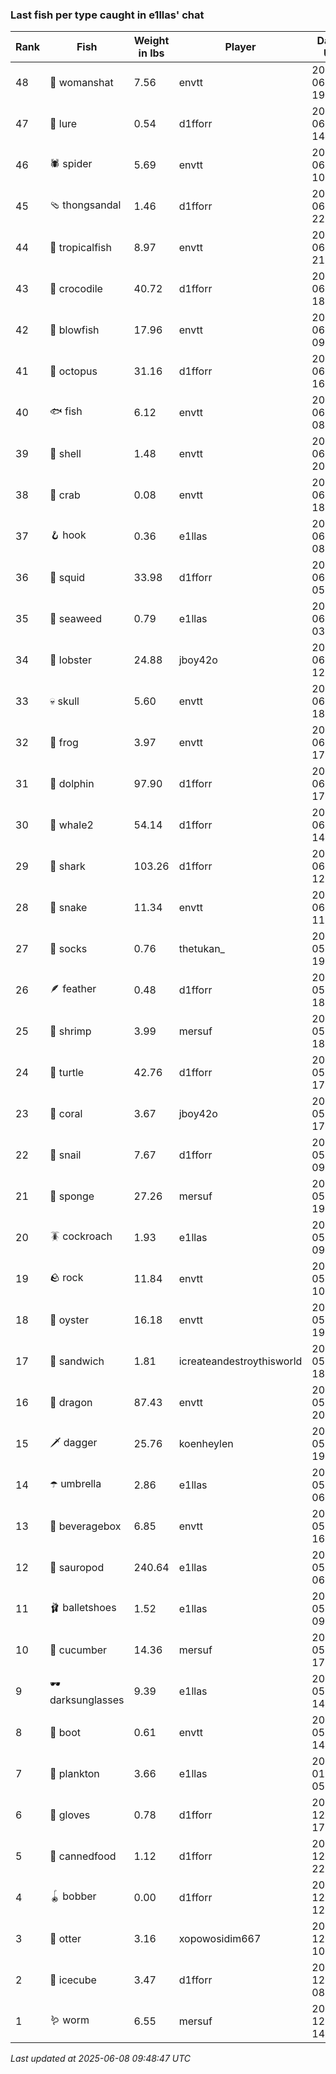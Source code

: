 ### Last fish per type caught in e1llas' chat
| Rank | Fish | Weight in lbs | Player | Date in UTC |
|------|--------|-----------|---------|------|
| 48  | 👒 womanshat | 7.56 | envtt | 2025-06-07 19:30:11 |
| 47  | 🎏 lure | 0.54 | d1fforr | 2025-06-07 14:09:36 |
| 46  | 🕷️ spider | 5.69 | envtt | 2025-06-07 10:53:28 |
| 45  | 🩴 thongsandal | 1.46 | d1fforr | 2025-06-06 22:15:29 |
| 44  | 🐠 tropicalfish | 8.97 | envtt | 2025-06-06 21:55:54 |
| 43  | 🐊 crocodile | 40.72 | d1fforr | 2025-06-06 18:11:19 |
| 42  | 🐡 blowfish | 17.96 | envtt | 2025-06-06 09:56:58 |
| 41  | 🐙 octopus | 31.16 | d1fforr | 2025-06-05 16:32:56 |
| 40  | 🐟 fish | 6.12 | envtt | 2025-06-05 08:13:24 |
| 39  | 🐚 shell | 1.48 | envtt | 2025-06-04 20:41:17 |
| 38  | 🦀 crab | 0.08 | envtt | 2025-06-04 18:22:19 |
| 37  | 🪝 hook | 0.36 | e1llas | 2025-06-04 08:51:51 |
| 36  | 🦑 squid | 33.98 | d1fforr | 2025-06-04 05:03:43 |
| 35  | 🌿 seaweed | 0.79 | e1llas | 2025-06-04 03:09:27 |
| 34  | 🦞 lobster | 24.88 | jboy42o | 2025-06-03 12:19:32 |
| 33  | 💀 skull | 5.60 | envtt | 2025-06-02 18:36:16 |
| 32  | 🐸 frog | 3.97 | envtt | 2025-06-01 17:57:51 |
| 31  | 🐬 dolphin | 97.90 | d1fforr | 2025-06-01 17:39:10 |
| 30  | 🐋 whale2 | 54.14 | d1fforr | 2025-06-01 14:17:20 |
| 29  | 🦈 shark | 103.26 | d1fforr | 2025-06-01 12:30:16 |
| 28  | 🐍 snake | 11.34 | envtt | 2025-06-01 11:39:44 |
| 27  | 🧦 socks | 0.76 | thetukan_ | 2025-05-29 19:06:43 |
| 26  | 🪶 feather | 0.48 | d1fforr | 2025-05-29 18:53:46 |
| 25  | 🦐 shrimp | 3.99 | mersuf | 2025-05-29 18:36:49 |
| 24  | 🐢 turtle | 42.76 | d1fforr | 2025-05-29 17:58:06 |
| 23  | 🪸 coral | 3.67 | jboy42o | 2025-05-29 17:56:08 |
| 22  | 🐌 snail | 7.67 | d1fforr | 2025-05-29 09:36:55 |
| 21  | 🧽 sponge | 27.26 | mersuf | 2025-05-28 19:55:54 |
| 20  | 🪳 cockroach | 1.93 | e1llas | 2025-05-28 09:48:01 |
| 19  | 🪨 rock | 11.84 | envtt | 2025-05-27 10:35:01 |
| 18  | 🦪 oyster | 16.18 | envtt | 2025-05-23 19:05:50 |
| 17  | 🥪 sandwich | 1.81 | icreateandestroythisworld | 2025-05-20 18:45:51 |
| 16  | 🐉 dragon | 87.43 | envtt | 2025-05-16 20:52:36 |
| 15  | 🗡️ dagger | 25.76 | koenheylen | 2025-05-13 19:31:05 |
| 14  | ☂️ umbrella | 2.86 | e1llas | 2025-05-13 06:13:22 |
| 13  | 🧃 beveragebox | 6.85 | envtt | 2025-05-09 16:07:17 |
| 12  | 🦕 sauropod | 240.64 | e1llas | 2025-05-07 06:20:12 |
| 11  | 🩰 balletshoes | 1.52 | e1llas | 2025-05-06 09:59:25 |
| 10  | 🥒 cucumber | 14.36 | mersuf | 2025-05-03 17:06:56 |
| 9  | 🕶️ darksunglasses | 9.39 | e1llas | 2025-05-03 14:18:39 |
| 8  | 👢 boot | 0.61 | envtt | 2025-05-02 14:09:12 |
| 7  | 🦠 plankton | 3.66 | e1llas | 2025-01-23 05:15:09 |
| 6  | 🧤 gloves | 0.78 | d1fforr | 2024-12-24 17:34:48 |
| 5  | 🥫 cannedfood | 1.12 | d1fforr | 2024-12-20 22:15:48 |
| 4  | 🪀 bobber | 0.00 | d1fforr | 2024-12-19 12:39:54 |
| 3  | 🦦 otter | 3.16 | xopowosidim667 | 2024-12-18 10:11:04 |
| 2  | 🧊 icecube | 3.47 | d1fforr | 2024-12-16 08:17:13 |
| 1  | 🪱 worm | 6.55 | mersuf | 2024-12-15 14:45:59 |

_Last updated at 2025-06-08 09:48:47 UTC_